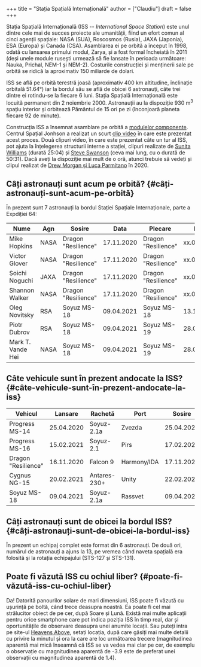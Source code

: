 +++
title = "Stația Spațială Internațională"
author = ["Claudiu"]
draft = false
+++

Stația Spațială Internațională (ISS -- _International Space Station_) este unul dintre cele mai de succes proiecte ale umanității, fiind un efort comun al cinci agenții spațiale: NASA (SUA), Roscosmos (Rusia), JAXA (Japonia), ESA (Europa) și Canada (CSA). Asamblarea ei pe orbită a început în 1998, odată cu lansarea primului modul, Zarya, și a fost formal încheiată în 2011 (deși unele module rusești urmează să fie lansate în perioada următoare: Nauka, Prichal, NEM-1 și NEM-2). Costurile construcției și menținerii sale pe orbită se ridică la aproximativ 150 miliarde de dolari.

ISS se află pe orbită terestră joasă (aproximativ 400 km altitudine, înclinație orbitală 51.64°) iar la bordul său se află de obicei 6 astronauți, câte trei dintre ei rotindu-se la fiecare 6 luni. Stația Spațială Internațională este locuită permanent din 2 noiembrie 2000. Astronauții au la dispoziție 930 m<sup>3</sup> spațiu interior și orbitează Pământul de 15 ori pe zi (înconjoară planeta fiecare 92 de minute).

Construcția ISS a însemnat asamblare pe orbită a [modulelor componente](<https://www.parsec.ro/iss/module>). Centrul Spațial Jonhson a realizat un scurt [clip video](<https://www.youtube.com/watch?v=yRqUPjl3tTQ>) în care este prezentat acest proces. Două clipuri video, în care este prezentat câte un tur al ISS, pot ajuta la înțelegerea structurii interne a stației, clipuri realizate de [Sunita Williams](<https://www.youtube.com/watch?v=doN4t5NKW-k>) (durată 25:04) și [Steve Swanson](<https://www.youtube.com/watch?v=QvTmdIhYnes>) (ceva mai lung, cu o durată de 50:31). Dacă aveți la dispoziție mai mult de o oră, atunci trebuie să vedeți și clipul realizat de [Drew Morgan și Luca Parmitano](https://www.youtube.com/watch?v=Snn1k%5FqEx20) în 2020.


## Câți astronauți sunt acum pe orbită? {#câți-astronauți-sunt-acum-pe-orbită}

În prezent sunt 7 astronauți la bordul Stației Spațiale Internaționale, parte a Expdiției 64:

| Nume              | Agn  | Sosire              | Data       | Plecare             | Data       |
|-------------------|------|---------------------|------------|---------------------|------------|
| Mike Hopkins      | NASA | Dragon "Resilience" | 17.11.2020 | Dragon "Resilience" | xx.05.2021 |
| Victor Glover     | NASA | Dragon "Resilience" | 17.11.2020 | Dragon "Resilience" | xx.05.2021 |
| Soichi Noguchi    | JAXA | Dragon "Resilience" | 17.11.2020 | Dragon "Resilience" | xx.05.2021 |
| Shannon Walker    | NASA | Dragon "Resilience" | 17.11.2020 | Dragon "Resilience" | xx.05.2021 |
| Oleg Novitsky     | RSA  | Soyuz MS-18         | 09.04.2021 | Soyuz MS-18         | 13.10.2021 |
| Piotr Dubrov      | RSA  | Soyuz MS-18         | 09.04.2021 | Soyuz MS-19         | 28.03.2022 |
| Mark T. Vande Hei | NASA | Soyuz MS-18         | 09.04.2021 | Soyuz MS-19         | 28.03.2022 |


## Câte vehicule sunt în prezent andocate la ISS? {#câte-vehicule-sunt-în-prezent-andocate-la-iss}

| Vehicul             | Lansare    | Rachetă      | Port        | Sosire     | Plecare    | Recuperare |
|---------------------|------------|--------------|-------------|------------|------------|------------|
| Progress MS-14      | 25.04.2020 | Soyuz-2.1a   | Zvezda      | 25.04.2020 | 30.04.2021 | NU         |
| Progress MS-16      | 15.02.2021 | Soyuz-2.1    | Pirs        | 17.02.2021 | xx.07.2021 | NU         |
| Dragon "Resilience" | 16.11.2020 | Falcon 9     | Harmony/IDA | 17.11.2020 | 28.04.2021 | DA         |
| Cygnus NG-15        | 20.02.2021 | Antares-230+ | Unity       | 22.02.2021 | xx.05.2021 | NU         |
| Soyuz MS-18         | 09.04.2021 | Soyuz-2.1a   | Rassvet     | 09.04.2021 | 13.10.2021 | DA         |


## Câți astronauți sunt de obicei la bordul ISS? {#câți-astronauți-sunt-de-obicei-la-bordul-iss}

În prezent un echipaj complet este format din 6 astronauți. De două ori, numărul de astronauți a ajuns la 13, pe vremea când naveta spațială era folosită și la rotația echipajului (STS-127 și STS-131).


## Poate fi văzută ISS cu ochiul liber? {#poate-fi-văzută-iss-cu-ochiul-liber}

Da! Datorită panourilor solare de mari dimensiuni, ISS poate fi văzută cu ușurință pe boltă, când trece deasupra noastră. Ea poate fi cel mai strălucitor obiect de pe cer, după Soare și Lună. Există mai multe aplicații pentru orice smartphone care pot indica poziția ISS în timp real, dar și oportunitățile de observare deasupra unei anumite locații. Sau puteți intra pe site-ul [Heavens Above](https://www.heavens-above.com), setați locația, după care găsiți mai multe detalii cu privire la minutul și ora la care are loc următoarea trecere (magnitudinea aparentă mai mică înseamnă că ISS se va vedea mai clar pe cer, de exemplu o observație cu magnitudinea aparentă de -3.9 este de preferat unei observații cu magnitudinea aparentă de 1.4).